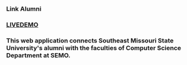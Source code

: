 ### Link Alumni
### <a href="https://linkalumni20221127203158.azurewebsites.net/">LIVEDEMO</a>
### This web application connects Southeast Missouri State University's alumni with the faculties of Computer Science Department at SEMO.
